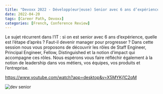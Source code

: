 ```yaml
---
title: "Devoxx 2022 - Développ(eur|euse) Senior avec 6 ans d’expérience"
date: 2022-04-20
tags: [Career Path, Devoxx]
categories: [French, Conference Review]
---
```


Le sujet récurrent dans l’IT : si on est senior avec 6 ans d’expérience, quelle est l’étape d’après ? Faut-il devenir manager pour progresser ? Dans cette session nous vous proposons de découvrir les rôles de Staff Engineer, Principal Engineer, Fellow, Distinguished et la notion d’impact qui accompagne ces rôles. Nous espérons vous faire réfléchir également à la notion de leadership dans vos métiers, vos équipes, vos produits et l’entreprise.

https://www.youtube.com/watch?app=desktop&v=X5MYKj1C2qM

![dev senior](/blog/press-review/2022-04-20/dev-senior.png)